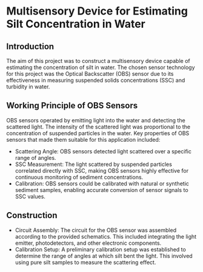 # Multisensory Device for Estimating Silt Concentration in Water

## Introduction
The aim of this project was to construct a multisensory device capable of estimating the concentration of silt in water. The chosen sensor technology for this project was the Optical Backscatter (OBS) sensor due to its effectiveness in measuring suspended solids concentrations (SSC) and turbidity in water.

## Working Principle of OBS Sensors
OBS sensors operated by emitting light into the water and detecting the scattered light. The intensity of the scattered light was proportional to the concentration of suspended particles in the water. Key properties of OBS sensors that made them suitable for this application included:

- Scattering Angle: OBS sensors detected light scattered over a specific range of angles.
- SSC Measurement: The light scattered by suspended particles correlated directly with SSC, making OBS sensors highly effective for continuous monitoring of sediment concentrations.
- Calibration: OBS sensors could be calibrated with natural or synthetic sediment samples, enabling accurate conversion of sensor signals to SSC values.
  
## Construction

- Circuit Assembly: The circuit for the OBS sensor was assembled according to the provided schematics. This included integrating the light emitter, photodetectors, and other electronic components.
- Calibration Setup: A preliminary calibration setup was established to determine the range of angles at which silt bent the light. This involved using pure silt samples to measure the scattering effect.
